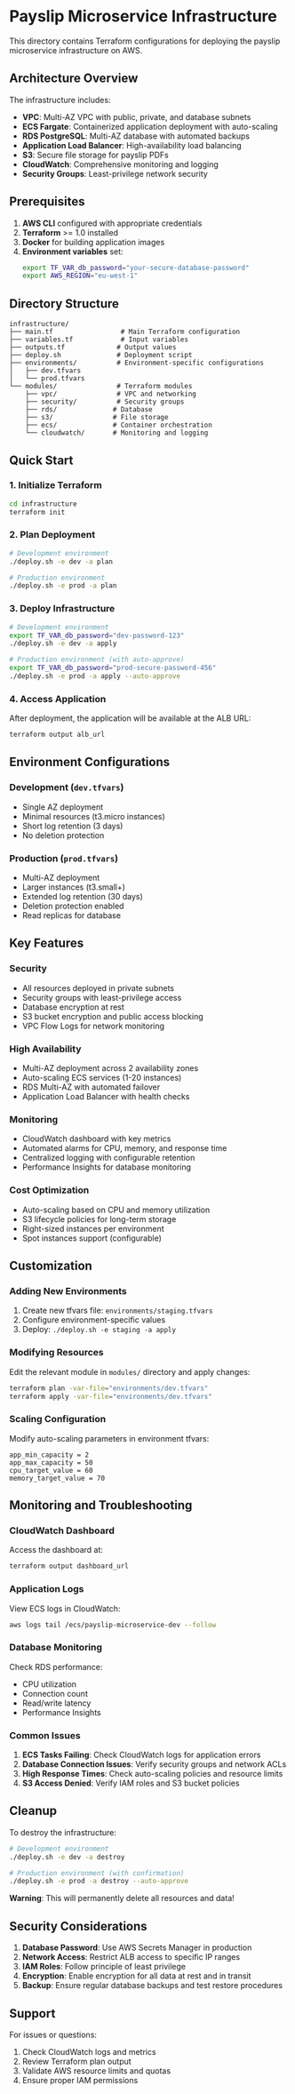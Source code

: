 # Payslip Microservice Infrastructure

This directory contains Terraform configurations for deploying the payslip microservice infrastructure on AWS.

## Architecture Overview

The infrastructure includes:

- **VPC**: Multi-AZ VPC with public, private, and database subnets
- **ECS Fargate**: Containerized application deployment with auto-scaling
- **RDS PostgreSQL**: Multi-AZ database with automated backups
- **Application Load Balancer**: High-availability load balancing
- **S3**: Secure file storage for payslip PDFs
- **CloudWatch**: Comprehensive monitoring and logging
- **Security Groups**: Least-privilege network security

## Prerequisites

1. **AWS CLI** configured with appropriate credentials
2. **Terraform** >= 1.0 installed
3. **Docker** for building application images
4. **Environment variables** set:
   ```bash
   export TF_VAR_db_password="your-secure-database-password"
   export AWS_REGION="eu-west-1"
   ```

## Directory Structure

```
infrastructure/
├── main.tf                 # Main Terraform configuration
├── variables.tf            # Input variables
├── outputs.tf             # Output values
├── deploy.sh              # Deployment script
├── environments/          # Environment-specific configurations
│   ├── dev.tfvars
│   └── prod.tfvars
└── modules/               # Terraform modules
    ├── vpc/               # VPC and networking
    ├── security/          # Security groups
    ├── rds/              # Database
    ├── s3/               # File storage
    ├── ecs/              # Container orchestration
    └── cloudwatch/       # Monitoring and logging
```

## Quick Start

### 1. Initialize Terraform

```bash
cd infrastructure
terraform init
```

### 2. Plan Deployment

```bash
# Development environment
./deploy.sh -e dev -a plan

# Production environment
./deploy.sh -e prod -a plan
```

### 3. Deploy Infrastructure

```bash
# Development environment
export TF_VAR_db_password="dev-password-123"
./deploy.sh -e dev -a apply

# Production environment (with auto-approve)
export TF_VAR_db_password="prod-secure-password-456"
./deploy.sh -e prod -a apply --auto-approve
```

### 4. Access Application

After deployment, the application will be available at the ALB URL:

```bash
terraform output alb_url
```

## Environment Configurations

### Development (`dev.tfvars`)
- Single AZ deployment
- Minimal resources (t3.micro instances)
- Short log retention (3 days)
- No deletion protection

### Production (`prod.tfvars`)
- Multi-AZ deployment
- Larger instances (t3.small+)
- Extended log retention (30 days)
- Deletion protection enabled
- Read replicas for database

## Key Features

### Security
- All resources deployed in private subnets
- Security groups with least-privilege access
- Database encryption at rest
- S3 bucket encryption and public access blocking
- VPC Flow Logs for network monitoring

### High Availability
- Multi-AZ deployment across 2 availability zones
- Auto-scaling ECS services (1-20 instances)
- RDS Multi-AZ with automated failover
- Application Load Balancer with health checks

### Monitoring
- CloudWatch dashboard with key metrics
- Automated alarms for CPU, memory, and response time
- Centralized logging with configurable retention
- Performance Insights for database monitoring

### Cost Optimization
- Auto-scaling based on CPU and memory utilization
- S3 lifecycle policies for long-term storage
- Right-sized instances per environment
- Spot instances support (configurable)

## Customization

### Adding New Environments

1. Create new tfvars file: `environments/staging.tfvars`
2. Configure environment-specific values
3. Deploy: `./deploy.sh -e staging -a apply`

### Modifying Resources

Edit the relevant module in `modules/` directory and apply changes:

```bash
terraform plan -var-file="environments/dev.tfvars"
terraform apply -var-file="environments/dev.tfvars"
```

### Scaling Configuration

Modify auto-scaling parameters in environment tfvars:

```hcl
app_min_capacity = 2
app_max_capacity = 50
cpu_target_value = 60
memory_target_value = 70
```

## Monitoring and Troubleshooting

### CloudWatch Dashboard

Access the dashboard at:
```bash
terraform output dashboard_url
```

### Application Logs

View ECS logs in CloudWatch:
```bash
aws logs tail /ecs/payslip-microservice-dev --follow
```

### Database Monitoring

Check RDS performance:
- CPU utilization
- Connection count
- Read/write latency
- Performance Insights

### Common Issues

1. **ECS Tasks Failing**: Check CloudWatch logs for application errors
2. **Database Connection Issues**: Verify security groups and network ACLs
3. **High Response Times**: Check auto-scaling policies and resource limits
4. **S3 Access Denied**: Verify IAM roles and S3 bucket policies

## Cleanup

To destroy the infrastructure:

```bash
# Development environment
./deploy.sh -e dev -a destroy

# Production environment (with confirmation)
./deploy.sh -e prod -a destroy --auto-approve
```

**Warning**: This will permanently delete all resources and data!

## Security Considerations

1. **Database Password**: Use AWS Secrets Manager in production
2. **Network Access**: Restrict ALB access to specific IP ranges
3. **IAM Roles**: Follow principle of least privilege
4. **Encryption**: Enable encryption for all data at rest and in transit
5. **Backup**: Ensure regular database backups and test restore procedures

## Support

For issues or questions:
1. Check CloudWatch logs and metrics
2. Review Terraform plan output
3. Validate AWS resource limits and quotas
4. Ensure proper IAM permissions
